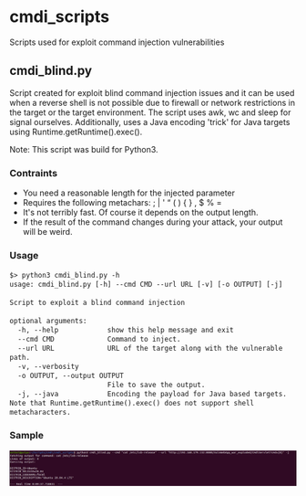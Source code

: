 # cmdi_scripts
Scripts used for exploit command injection vulnerabilities

## cmdi_blind.py
Script created for exploit blind command injection issues and it can be used when a reverse shell is not possible due to firewall or network restrictions in the target or the target environment. The script uses awk, wc and sleep for signal ourselves. Additionally, uses a Java encoding 'trick' for Java targets using Runtime.getRuntime().exec().

Note: This script was build for Python3.

### Contraints
- You need a reasonable length for the injected parameter
- Requires the following metachars: ; | ' “ ( ) { } , $ % =
- It's not terribly fast. Of course it depends on the output length.
- If the result of the command changes during your attack, your output will be weird.

### Usage

```
$> python3 cmdi_blind.py -h
usage: cmdi_blind.py [-h] --cmd CMD --url URL [-v] [-o OUTPUT] [-j]

Script to exploit a blind command injection

optional arguments:
  -h, --help            show this help message and exit
  --cmd CMD             Command to inject.
  --url URL             URL of the target along with the vulnerable path.
  -v, --verbosity
  -o OUTPUT, --output OUTPUT
                        File to save the output.
  -j, --java            Encoding the payload for Java based targets. Note that Runtime.getRuntime().exec() does not support shell metacharacters.
```

### Sample
![cmdi_blind.py](pics/cmdi_blind_output.png)
